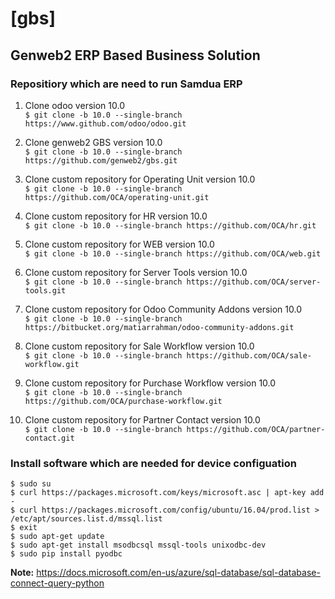 # [gbs]
## Genweb2 ERP Based Business Solution

### Repositiory which are need to run Samdua ERP

1. Clone odoo version 10.0
<br/>```$ git clone -b 10.0 --single-branch https://www.github.com/odoo/odoo.git ```<br/>

2. Clone genweb2 GBS version 10.0
<br/>```$ git clone -b 10.0 --single-branch https://github.com/genweb2/gbs.git ```<br/>

3. Clone custom repository for Operating Unit version 10.0
<br/>```$ git clone -b 10.0 --single-branch https://github.com/OCA/operating-unit.git ```<br/>

4. Clone custom repository for HR version 10.0
<br/>```$ git clone -b 10.0 --single-branch https://github.com/OCA/hr.git ```<br/>

5. Clone custom repository for WEB version 10.0
<br/>```$ git clone -b 10.0 --single-branch https://github.com/OCA/web.git ```<br/>

6. Clone custom repository for Server Tools version 10.0
<br/>```$ git clone -b 10.0 --single-branch https://github.com/OCA/server-tools.git ```<br/>

7. Clone custom repository for Odoo Community Addons version 10.0
<br/>```$ git clone -b 10.0 --single-branch https://bitbucket.org/matiarrahman/odoo-community-addons.git ```<br/>

8. Clone custom repository for Sale Workflow version 10.0
<br/>```$ git clone -b 10.0 --single-branch https://github.com/OCA/sale-workflow.git ```<br/>

9. Clone custom repository for Purchase Workflow version 10.0
<br/>```$ git clone -b 10.0 --single-branch https://github.com/OCA/purchase-workflow.git ```<br/>

10. Clone custom repository for Partner Contact version 10.0
<br/>```$ git clone -b 10.0 --single-branch https://github.com/OCA/partner-contact.git ```<br/>

### Install software which are needed for device configuation


```$ sudo su```<br />
```$ curl https://packages.microsoft.com/keys/microsoft.asc | apt-key add -```<br />
```$ curl https://packages.microsoft.com/config/ubuntu/16.04/prod.list > /etc/apt/sources.list.d/mssql.list```<br />
```$ exit```<br />
```$ sudo apt-get update```<br />
```$ sudo apt-get install msodbcsql mssql-tools unixodbc-dev```<br />
```$ sudo pip install pyodbc```<br />

<strong>Note:</strong> https://docs.microsoft.com/en-us/azure/sql-database/sql-database-connect-query-python

